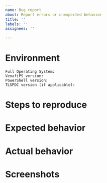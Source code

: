```yaml
---
name: Bug report
about: Report errors or unexpected behavior
title: ''
labels: ''
assignees: ''

---
```


<!--
**Important: Please be sure to provide all requested information below including complete code samples, leaving in as much detail as posible, but without compromising your data.
-->

# Environment

```
Full Operating System:
VenafiPS version:
PowerShell version:
TLSPDC version (if applicable):
```

# Steps to reproduce

<!-- A description of how to trigger this bug. -->

# Expected behavior

<!-- A description of what you're expecting, possibly containing screenshots or reference material. -->

# Actual behavior

<!-- What's actually happening? -->

# Screenshots

<!-- If applicable, add screenshots to help explain your problem. -->
